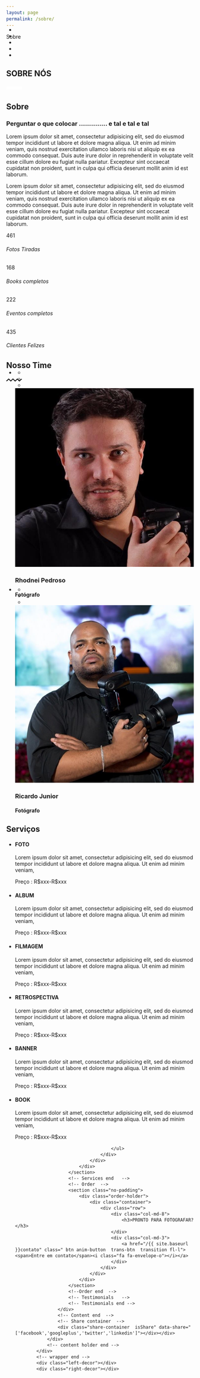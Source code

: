 ```yaml
---
layout: page
permalink: /sobre/
---
```


<div id="wrapper">
                <!--=============== Content holder  ===============-->
                <div class="content-holder elem scale-bg2 transition3">
                    <!--=============== Content  ===============-->
                    <div class="content full-height">
                        <!-- Fixed title-->
                        <div class="fixed-title"><span>Sobre</span></div>
                        <!-- Page navigation--> 
                        <div class="scroll-page-nav cdc" style="margin-top: -50px;">
                            <ul>
                                <li><a href="#sec1" class="act-link"></a></li>
                                <li><a href="#sec2"></a></li>
                                <li><a href="#sec3" class=""></a></li>
                                <li><a href="#sec4" class=""></a></li>
                                <li><a href="#sec5" class=""></a></li>
                            </ul>
                        </div>
                        <!-- Page navigation end-->
                        <!-- Page title section --> 
                        <section class="parallax-section">
                            <div class="overlay"></div>
                            <div class="bg skrollable skrollable-between" style="transform: translateY(-109.091px); background-image: url(&quot;/assets/images/bg/46.jpg&quot;);" data-top-bottom="transform: translateY(200px);" data-bottom-top="transform: translateY(-200px);"></div>
                            <div class="container">
                                <h2>SOBRE NÓS</h2>
                                <div class="separator-image"><img src="/assets/images/separator.png" alt=""></div>
                            </div>
                            <a class="custom-scroll-link sect-scroll" href="#sec1"><i class="fa fa-angle-double-down"></i></a>
                        </section>
                        <!-- Page title section end--> 
                        <!-- About   -->
                        <section class="section-columns" id="sec1">
                            <div class="section-columns-img">
                                <div class="bg" style="background-image:url(/assets/images/bg/22.jpg)"></div>
                            </div>
                            <div class="section-columns-text">
                                <div class="custom-inner">
                                    <div class="container">
                                        <h2>Sobre</h2>
                                        <div class="separator"></div>
                                        <div class="clearfix"></div>
                                        <h3 class="subtitle">Perguntar o que colocar .............. e tal e tal e tal</h3>
                                        <p>Lorem ipsum dolor sit amet, consectetur adipisicing elit, sed do eiusmod
                                        tempor incididunt ut labore et dolore magna aliqua. Ut enim ad minim veniam,
                                        quis nostrud exercitation ullamco laboris nisi ut aliquip ex ea commodo
                                        consequat. Duis aute irure dolor in reprehenderit in voluptate velit esse
                                        cillum dolore eu fugiat nulla pariatur. Excepteur sint occaecat cupidatat non
                                        proident, sunt in culpa qui officia deserunt mollit anim id est laborum.</p>
                                        <p>Lorem ipsum dolor sit amet, consectetur adipisicing elit, sed do eiusmod
                                        tempor incididunt ut labore et dolore magna aliqua. Ut enim ad minim veniam,
                                        quis nostrud exercitation ullamco laboris nisi ut aliquip ex ea commodo
                                        consequat. Duis aute irure dolor in reprehenderit in voluptate velit esse
                                        cillum dolore eu fugiat nulla pariatur. Excepteur sint occaecat cupidatat non
                                        proident, sunt in culpa qui officia deserunt mollit anim id est laborum.</p>
                                        <div class="clearfix"></div>
                                    </div>
                                </div>
                            </div>
                        </section>
                        <!-- About end  -->
                        <!-- Facts -->
                        <section class="no-padding" id="sec2">
                            <div class="content">
                                <div class="inline-facts-holder">
                                    <!-- 1  -->
                                    <div class="inline-facts">
                                        <i class="fa fa-picture-o "></i>	 
                                        <div class="milestone-counter">
                                            <div class="stats animaper">
                                                <div class="num" data-content="461" data-num="461">461</div>
                                            </div>
                                        </div>
                                        <h6>Fotos Tiradas</h6>
                                    </div>
                                    <!-- 1  end-->
                                    <!-- 2  -->
                                    <div class="inline-facts">
                                        <i class="fa fa-suitcase "></i>	
                                        <div class="milestone-counter">
                                            <div class="stats animaper">
                                                <div class="num" data-content="168" data-num="168">168</div>
                                            </div>
                                        </div>
                                        <h6>Books completos</h6>
                                    </div>
                                    <!-- 2 end  -->
                                    <!-- 3  -->
                                    <div class="inline-facts">
                                        <i class="fa fa-suitcase "></i> 
                                        <div class="milestone-counter">
                                            <div class="stats animaper">
                                                <div class="num" data-content="222" data-num="222">222</div>
                                            </div>
                                        </div>
                                        <h6>Eventos completos</h6>
                                    </div>
                                    <!-- 3 end  -->
                                    <!-- 4  -->
                                    <div class="inline-facts">
                                        <i class="fa fa-trophy"></i>
                                        <div class="milestone-counter">
                                            <div class="stats animaper">
                                                <div class="num" data-content="435" data-num="435">435</div>
                                            </div>
                                        </div>
                                        <h6>Clientes Felizes</h6>
                                    </div>
                                    <!-- 4 end  -->
                                </div>
                            </div>
                        </section>
                        <!-- Facts end   -->
                        <!-- Team   -->
                        <section id="sec3">
                            <div class="container">
                                <h2>Nosso Time</h2>
                                <div class="separator-image"><img src="/assets/images/separator2.png" alt=""></div>
                                <ul class="team-holder">
                                    <!-- 1 -->
                                    <li>
                                        <div class="team-box">
                                            <div class="team-photo">
                                                <div class="overlay"></div>
                                                <ul class="team-social cdc" style="margin-top: -50px;">
                                                    <li><a href="https://www.facebook.com/rhodnei.pedroso/media_set?set=a.144278488943379.16408.100000836858795&type=3" target="_blank"><i class="fa fa-facebook"></i></a></li>
                                                    <li><a href="#" target="_blank"><i class="fa fa-twitter"></i></a></li>
                                                    <li><a href="#" target="_blank"><i class="fa fa-tumblr"></i></a></li>
                                                </ul>
                                                <img src="/assets/images/team/1.jpg" alt="" class="respimg"> 									
                                            </div>
                                            <div class="team-info">
                                                <h3>Rhodnei Pedroso</h3>
                                                <h4>Fotógrafo</h4>
                                            </div>
                                        </div>
                                    </li>
                                    <!-- 1  end-->
                                    <!-- 2 -->
                                    <li>
                                        <div class="team-box">
                                            <div class="team-photo">
                                                <div class="overlay"></div>
                                                <ul class="team-social cdc" style="margin-top: -50px; display: block;">
                                                    <li><a href="https://www.facebook.com/profile.php?id=100008611428817&sk=photos&collection_token=100008611428817%3A2305272732%3A5" target="_blank"><i class="fa fa-facebook"></i></a></li>
                                                    <li><a href="#" target="_blank"><i class="fa fa-twitter"></i></a></li>
                                                    <li><a href="#" target="_blank"><i class="fa fa-tumblr"></i></a></li>
                                                </ul>
                                                <img src="/assets/images/team/2.jpg" alt="" class="respimg"> 										
                                            </div>
                                            <div class="team-info">
                                                <h3>Ricardo Junior</h3>
                                                <h4>Fotógrafo</h4>
                                            </div>
                                        </div>
                                    </li>
                                    <!-- 2 end  -->
                                    <!-- 3 -->
                                  <!--  <li>
                                        <div class="team-box">
                                            <div class="team-photo">
                                                <div class="overlay"></div>
                                                <ul class="team-social cdc" style="margin-top: -50px;">
                                                    <li><a href="#" target="_blank"><i class="fa fa-facebook"></i></a></li>
                                                    <li><a href="#" target="_blank"><i class="fa fa-twitter"></i></a></li>
                                                    <li><a href="#" target="_blank"><i class="fa fa-tumblr"></i></a></li>
                                                    <li><a href="#" target="_blank"><i class="fa fa-behance"></i></a></li>
                                                </ul>
                                                <img src="/assets/images/team/3.jpg" alt="" class="respimg"> 										
                                            </div>
                                            <div class="team-info">
                                                <h3>Taylor Roberts</h3>
                                                <h4>Co-manager associated</h4>
                                            </div>
                                        </div>
                                    </li>
                                    3 end  -->
                                </ul>
                            </div>
                        </section>
                        <!-- Team end   -->
                        <!-- services   -->
                        <section class="section-columns" id="sec4">
                            <div class="section-columns-img">
                                <div class="bg bg-ser transition" style="background-image:url(/assets/images/bg/4.jpg)"></div>
                            </div>
                            <div class="section-columns-text">
                                <div class="custom-inner">
                                    <div class="container">
                                        <h2>Serviços</h2>
                                        <div class="separator"></div>
                                        <div class="clearfix"></div>
                                        <ul class="servicses-holder">
                                            <!-- 1  -->
                                            <li data-bgscr="/assets/images/bg/4.jpg">
                                                <i class="fa fa-picture-o"></i>
                                                <h4>FOTO</h4>
                                                <p>Lorem ipsum dolor sit amet, consectetur adipisicing elit, sed do eiusmod
                                                tempor incididunt ut labore et dolore magna aliqua. Ut enim ad minim veniam,
                                                 </p>
                                                <span>Preço : R$xxx-R$xxx</span>
                                            </li>
                                            <!-- 1 end --> 
                                            <!-- 2  -->
                                            <li data-bgscr="/assets/images/bg/4.jpg">
                                                <i class="fa fa-picture-o"></i>
                                              <h4>ALBUM</h4>
                                                <p>Lorem ipsum dolor sit amet, consectetur adipisicing elit, sed do eiusmod
                                                tempor incididunt ut labore et dolore magna aliqua. Ut enim ad minim veniam,
                                                 </p>
                                                <span>Preço : R$xxx-R$xxx</span>
                                            </li>
                                            <!-- 2 end --> 
                                            <!-- 3  -->                                   
                                            <li data-bgscr="/assets/images/bg/4.jpg">
                                                <i class="fa fa-film"></i>
                                            <h4>FILMAGEM</h4>
                                                <p>Lorem ipsum dolor sit amet, consectetur adipisicing elit, sed do eiusmod
                                                tempor incididunt ut labore et dolore magna aliqua. Ut enim ad minim veniam,
                                                 </p>
                                                <span>Preço : R$xxx-R$xxx</span>
                                            </li>
                                            <!-- 3 end --> 
                                            <!-- 4  -->
                                            <li data-bgscr="/assets/images/bg/4.jpg">
                                                <i class="fa fa-film"></i>
                                            <h4>RETROSPECTIVA</h4>
                                                <p>Lorem ipsum dolor sit amet, consectetur adipisicing elit, sed do eiusmod
                                                tempor incididunt ut labore et dolore magna aliqua. Ut enim ad minim veniam,
                                                 </p>
                                                <span>Preço : R$xxx-R$xxx</span>
                                            </li>
                                            <!-- 4 end -->
                                             <!-- 4  -->
                                            <li data-bgscr="/assets/images/bg/4.jpg">
                                                <i class="fa fa-picture-o"></i>
                                            <h4>BANNER</h4>
                                                <p>Lorem ipsum dolor sit amet, consectetur adipisicing elit, sed do eiusmod
                                                tempor incididunt ut labore et dolore magna aliqua. Ut enim ad minim veniam,
                                                 </p>
                                                <span>Preço : R$xxx-R$xxx</span>
                                            </li>
                                            <!-- 4 end -->
                                             <!-- 4  -->
                                            <li data-bgscr="/assets/images/bg/4.jpg">
                                                <i class="fa fa-picture-o"></i>
                                            <h4>BOOK</h4>
                                                <p>Lorem ipsum dolor sit amet, consectetur adipisicing elit, sed do eiusmod
                                                tempor incididunt ut labore et dolore magna aliqua. Ut enim ad minim veniam,
                                                 </p>
                                                <span>Preço : R$xxx-R$xxx</span>
                                            </li>
                                            <!-- 4 end -->
                                                                                                                
                                        </ul>
                                    </div>
                                </div>
                            </div>
                        </section>
                        <!-- Services end   -->
                        <!-- Order  -->                       
                        <section class="no-padding">
                            <div class="order-holder">
                                <div class="container">
                                    <div class="row">
                                        <div class="col-md-8">
                                            <h3>PRONTO PARA FOTOGRAFAR? </h3>
                                        </div>
                                        <div class="col-md-3">
                                            <a href="/{{ site.baseurl }}contato" class=" btn anim-button  trans-btn  transition fl-l"><span>Entre em contato</span><i class="fa fa-envelope-o"></i></a>
                                        </div>
                                    </div>
                                </div>
                            </div>
                        </section>
                        <!--Order end  -->
                        <!-- Testimonials   -->
                        <!-- Testimonials end -->
                    </div>
                    <!-- Content end  -->  
                    <!-- Share container  -->    
                    <div class="share-container  isShare" data-share="['facebook','googleplus','twitter','linkedin']"></div></div>
                </div>
                <!-- content holder end -->
            </div>
            <!-- wrapper end -->
            <div class="left-decor"></div>
            <div class="right-decor"></div>